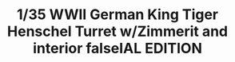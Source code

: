 ---
layout: product
title: "1/35 WWII German King Tiger Henschel Turret w/Zimmerit and interior falseIAL EDITION"
price: "7000" 
desc: "Maketa"
img_path: "/assets/img/TAKO2045S.webp"
brand: "N/A"
available: false
special_offer: false
new: false
soon: false
cat: "010000"
subcat: "010200"
subsubcat: "0N/A"
sifra: "TAKO2045S"
popular: false
---